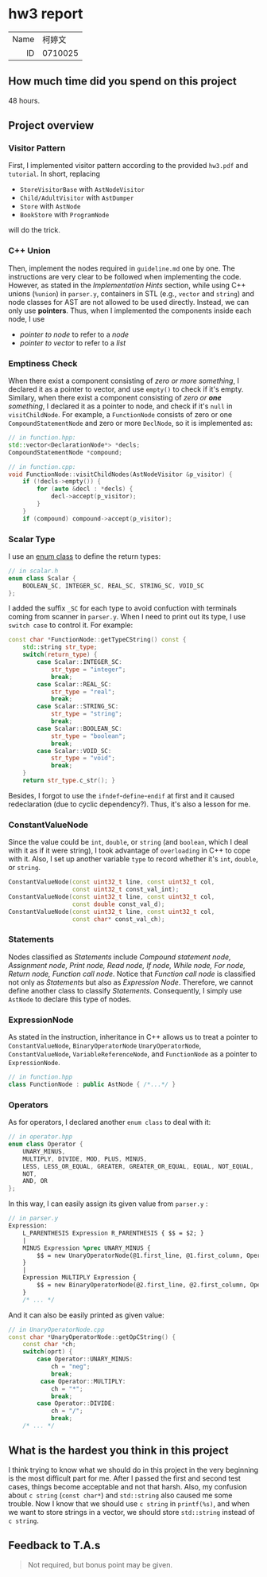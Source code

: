# hw3 report

|||
|-:|:-|
|Name|柯婷文|
|ID|0710025|

## How much time did you spend on this project

48 hours.

## Project overview

### Visitor Pattern
First, I implemented visitor pattern according to the provided `hw3.pdf` and `tutorial`. In short, replacing
* `StoreVisitorBase` with `AstNodeVisitor`
* `Child/AdultVisitor` with `AstDumper`
* `Store` with `AstNode`
* `BookStore` with `ProgramNode`

will do the trick.

### C++ Union
Then, implement the nodes required in `guideline.md` one by one. The instructions are very clear to be followed when implementing the code. However, as stated in the _Implementation Hints_ section, while using C++ unions (`%union`) in `parser.y`, containers in STL (e.g., `vector` and `string`) and node classes for AST are not allowed to be used directly. Instead, we can only use **pointers**. Thus, when I implemented the components inside each node, I use 
* _pointer to node_ to refer to a _node_
* _pointer to vector_ to refer to a _list_

### Emptiness Check
When there exist a component consisting of _zero or more something_, I declared it as a pointer to vector, and use `empty()` to check if it's empty. Similary, when there exist a component consisting of _zero or **one** something_, I declared it as a pointer to node, and check if it's `null` in `visitChildNode`. 
For example, a `FunctionNode` consists of zero or one
`CompoundStatementNode` and zero or more `DeclNode`, so it is implemented as:
```c++
// in function.hpp:
std::vector<DeclarationNode*> *decls;
CompoundStatementNode *compound;

// in function.cpp:
void FunctionNode::visitChildNodes(AstNodeVisitor &p_visitor) {
    if (!decls->empty()) {                                                   
        for (auto &decl : *decls) {
            decl->accept(p_visitor);
        }
    }
    if (compound) compound->accept(p_visitor);
```

### Scalar Type
I use an [enum class](https://openhome.cc/Gossip/CppGossip/enumType.html) to define the return types:
```c++
// in scalar.h
enum class Scalar {
    BOOLEAN_SC, INTEGER_SC, REAL_SC, STRING_SC, VOID_SC
};
```
I added the suffix `_SC` for each type to avoid confuction with terminals coming from scanner in `parser.y`.
When I need to print out its type, I use `switch case` to control it. For example:
```c++
const char *FunctionNode::getTypeCString() const { 
    std::string str_type;
    switch(return_type) {
        case Scalar::INTEGER_SC:
            str_type = "integer";
            break;
        case Scalar::REAL_SC:
            str_type = "real";
            break;
        case Scalar::STRING_SC:
            str_type = "string";
            break;
        case Scalar::BOOLEAN_SC:
            str_type = "boolean";
            break;
        case Scalar::VOID_SC:
            str_type = "void";
            break;
    }
    return str_type.c_str(); }
```
Besides, I forgot to use the `ifndef`-`define`-`endif` at first and it caused redeclaration (due to cyclic dependency?). Thus, it's also a lesson for me.

### ConstantValueNode
Since the value could be `int`, `double`, or `string` (and `boolean`, which I deal with it as if it were string), I took advantage of `overloading` in C++ to cope with it. Also, I set up another variable `type` to record whether it's `int`, `double`, or `string`.
```c++
ConstantValueNode(const uint32_t line, const uint32_t col,
                  const uint32_t const_val_int);
ConstantValueNode(const uint32_t line, const uint32_t col,
                  const double const_val_d);
ConstantValueNode(const uint32_t line, const uint32_t col,
                  const char* const_val_ch);
```
### Statements
Nodes classified as _Statements_ include _Compound statement node, Assignment node, Print node, Read node, If node, While node, For node, Return node, Function call node_. Notice that _Function call node_ is  classified not only as _Statements_ but also as _Expression Node_. Therefore, we cannot define another class to classify _Statements_. Consequently, I simply use `AstNode` to declare this type of nodes.

### ExpressionNode
As stated in the instruction, inheritance in C++ allows us to treat a pointer to `ConstantValueNode`, `BinaryOperatorNode`
`UnaryOperatorNode`, `ConstantValueNode`, `VariableReferenceNode`, and `FunctionNode` as a pointer to `ExpressionNode`.
```c++
// in function.hpp
class FunctionNode : public AstNode { /*...*/ }
```

### Operators
As for operators, I declared another `enum class` to deal with it:
```c++
// in operator.hpp
enum class Operator {
	UNARY_MINUS,
	MULTIPLY, DIVIDE, MOD, PLUS, MINUS, 
	LESS, LESS_OR_EQUAL, GREATER, GREATER_OR_EQUAL, EQUAL, NOT_EQUAL,
	NOT,
	AND, OR
};
```
In this way, I can easily assign its given value from `parser.y` :
```yacc
// in parser.y
Expression:
    L_PARENTHESIS Expression R_PARENTHESIS { $$ = $2; } 
	|
    MINUS Expression %prec UNARY_MINUS { 
		$$ = new UnaryOperatorNode(@1.first_line, @1.first_column, Operator::UNARY_MINUS, $2);
	}
	|
    Expression MULTIPLY Expression { 
		$$ = new BinaryOperatorNode(@2.first_line, @2.first_column, Operator::MULTIPLY, $1, $3);
   	}
    /* ... */
```
And it can also be easily printed as given value:
```c++
// in UnaryOperatorNode.cpp
const char *UnaryOperatorNode::getOpCString() {
    const char *ch;
    switch(oprt) {
        case Operator::UNARY_MINUS: 
            ch = "neg";
            break;
         case Operator::MULTIPLY: 
            ch = "*";
            break;
        case Operator::DIVIDE:
            ch = "/";
            break;
    /* ... */
```


## What is the hardest you think in this project

I think trying to know what we should do in this project in the very beginning is the most difficult part for me. After I passed the first and second test cases, things become acceptable and not that harsh.
Also, my confusion about `c string` (`const char*`) and `std::string` also caused me some trouble. Now I know that we should use `c string` in `printf(%s)`, and when we want to store strings in a vector, we should store `std::string` instead of `c string`. 

## Feedback to T.A.s

> Not required, but bonus point may be given.
